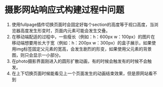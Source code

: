 # 摄影网站响应式构建过程中问题

1. 使用fullpage插件切换页面时会固定好每个section的高度等于视口高度，当浏览器高度发生形变时，页面内元素可能会发生交叠。
2. 在移动端配适的过程中，一些瘦长（例如：h：600px  w：100px）的图片在移动端想要用长大于宽（例如：h：200px  w：300px）的盒子展示，如果使用img标签固定父元素的宽高，会发生剧烈的形变，如果使用父元素的背景图，则只会显示一小部分。
3. 在photo摄影界面刚进入的圆形扩散动画，有的时候会触发有的时候不会触发。
4. 在上下切换页面时候能看见上一个页面发生的动画结束效果，但是原网站看不到